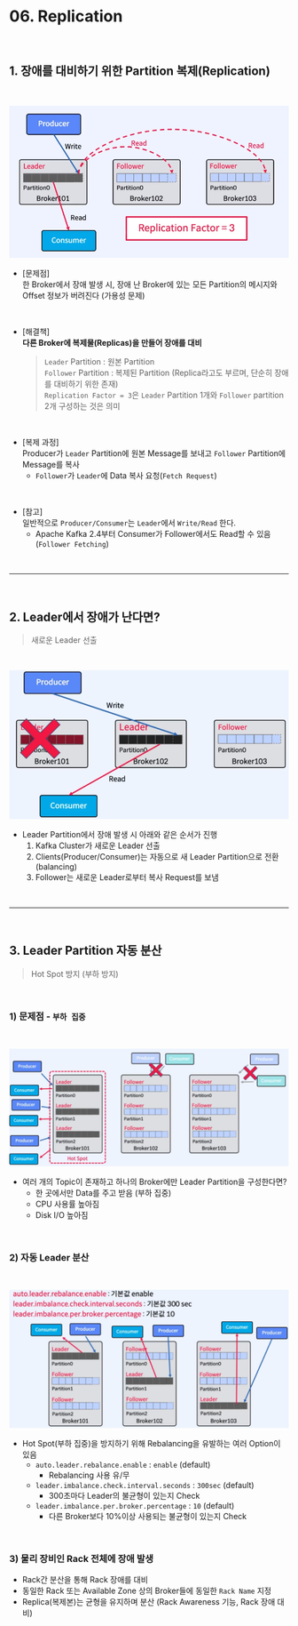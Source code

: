 # 06. Replication

</br>

## 1. 장애를 대비하기 위한 Partition 복제(Replication)

</br>

![장애를 대비하기 위해 Partition 복제](../img/part1/06_01_Replication.PNG "장애를 대비하기 위해 Partition 복제")

- [문제점]  
  한 Broker에서 장애 발생 시, 장애 난 Broker에 있는 모든 Partition의 메시지와 Offset 정보가 버려진다 (가용성 문제)

</br>

- [해결책]  
   **다른 Broker에 복제물(Replicas)을 만들어 장애를 대비**

  > `Leader` Partition : 원본 Partition  
  > `Follower` Partition : 복제된 Partition (Replica라고도 부르며, 단순히 장애를 대비하기 위한 존재)  
  > `Replication Factor = 3`은 `Leader` Partition 1개와 `Follower` partition 2개 구성하는 것은 의미

</br>

- [복제 과정]  
   Producer가 `Leader` Partition에 원본 Message를 보내고 `Follower` Partition에 Message를 복사
  - `Follower`가 `Leader`에 Data 복사 요청(`Fetch Request`)

</br>

- [참고]  
  일반적으로 `Producer/Consumer`는 `Leader`에서 `Write/Read` 한다.
  - Apache Kafka 2.4부터 Consumer가 Follower에서도 Read할 수 있음(`Follower Fetching`)

</br>

---

</br>

## 2. Leader에서 장애가 난다면?

> 새로운 Leader 선출

</br>

![새로운 Leader Partition 선출](../img/part1/06_02_Select_New_Leader.PNG "새로운 Leader Partition 선출")

- Leader Partition에서 장애 발생 시 아래와 같은 순서가 진행
  1. Kafka Cluster가 새로운 Leader 선출
  2. Clients(Producer/Consumer)는 자동으로 새 Leader Partition으로 전환(balancing)
  3. Follower는 새로운 Leader로부터 복사 Request를 보냄

</br>

---

</br>

## 3. Leader Partition 자동 분산

> Hot Spot 방지 (부하 방지)

</br>

### 1) 문제점 - `부하 집중`

</br>

![Hot Spot 문제](../img/part1/06_03_HotSpot_문제.PNG "Hot Spot 문제")

- 여러 개의 Topic이 존재하고 하나의 Broker에만 Leader Partition을 구성한다면?
  - 한 곳에서만 Data를 주고 받음 (부하 집중)
  - CPU 사용률 높아짐
  - Disk I/O 높아짐

</br>

### 2) 자동 Leader 분산

</br>

![Hot Spot 방지](../img/part1/06_04_HotSpot_방지.PNG "Hot Spot 방지")

- Hot Spot(부하 집중)을 방지하기 위해 Rebalancing을 유발하는 여러 Option이 있음
  - `auto.leader.rebalance.enable` : `enable` (default)
    - Rebalancing 사용 유/무
  - `leader.imbalance.check.interval.seconds` : `300sec` (default)
    - 300초마다 Leader의 불균형이 있는지 Check
  - `leader.imbalance.per.broker.percentage` : `10` (default)
    - 다른 Broker보다 10%이상 사용되는 불균형이 있는지 Check

</br>

### 3) 물리 장비인 Rack 전체에 장애 발생

- Rack간 분산을 통해 Rack 장애를 대비
- 동일한 Rack 또는 Available Zone 상의 Broker들에 동일한 `Rack Name` 지정
- Replica(복제본)는 균형을 유지하며 분산 (Rack Awareness 기능, Rack 장애 대비)
